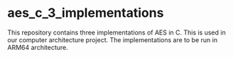 # aes_c_3_implementations

This repository contains three implementations of AES in C. This is used in our computer architecture project. The implementations are to be run in ARM64 architecture.
